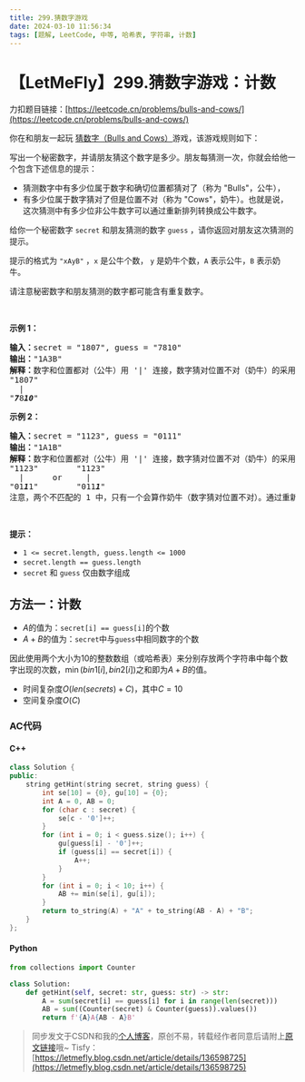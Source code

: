 ```yaml
---
title: 299.猜数字游戏
date: 2024-03-10 11:56:34
tags: [题解, LeetCode, 中等, 哈希表, 字符串, 计数]
---
```


# 【LetMeFly】299.猜数字游戏：计数

力扣题目链接：[https://leetcode.cn/problems/bulls-and-cows/](https://leetcode.cn/problems/bulls-and-cows/)

<p>你在和朋友一起玩 <a href="https://baike.baidu.com/item/%E7%8C%9C%E6%95%B0%E5%AD%97/83200?fromtitle=Bulls+and+Cows&amp;fromid=12003488&amp;fr=aladdin" target="_blank">猜数字（Bulls and Cows）</a>游戏，该游戏规则如下：</p>

<p>写出一个秘密数字，并请朋友猜这个数字是多少。朋友每猜测一次，你就会给他一个包含下述信息的提示：</p>

<ul>
	<li>猜测数字中有多少位属于数字和确切位置都猜对了（称为 "Bulls"，公牛），</li>
	<li>有多少位属于数字猜对了但是位置不对（称为 "Cows"，奶牛）。也就是说，这次猜测中有多少位非公牛数字可以通过重新排列转换成公牛数字。</li>
</ul>

<p>给你一个秘密数字&nbsp;<code>secret</code> 和朋友猜测的数字&nbsp;<code>guess</code> ，请你返回对朋友这次猜测的提示。</p>

<p>提示的格式为 <code>"xAyB"</code> ，<code>x</code> 是公牛个数， <code>y</code> 是奶牛个数，<code>A</code> 表示公牛，<code>B</code>&nbsp;表示奶牛。</p>

<p>请注意秘密数字和朋友猜测的数字都可能含有重复数字。</p>

<p>&nbsp;</p>

<p><strong>示例 1：</strong></p>

<pre>
<strong>输入：</strong>secret = "1807", guess = "7810"
<strong>输出：</strong>"1A3B"
<strong>解释：</strong>数字和位置都对（公牛）用 '|' 连接，数字猜对位置不对（奶牛）的采用斜体加粗标识。
"1807"
  |
"<em><strong>7</strong></em>8<em><strong>10</strong></em>"</pre>

<p><strong>示例 2：</strong></p>

<pre>
<strong>输入：</strong>secret = "1123", guess = "0111"
<strong>输出：</strong>"1A1B"
<strong>解释：</strong>数字和位置都对（公牛）用 '|' 连接，数字猜对位置不对（奶牛）的采用斜体加粗标识。
"1123"        "1123"
  |      or     |
"01<em><strong>1</strong></em>1"        "011<em><strong>1</strong></em>"
注意，两个不匹配的 1 中，只有一个会算作奶牛（数字猜对位置不对）。通过重新排列非公牛数字，其中仅有一个 1 可以成为公牛数字。</pre>

<p>&nbsp;</p>

<p><strong>提示：</strong></p>

<ul>
	<li><code>1 &lt;= secret.length, guess.length &lt;= 1000</code></li>
	<li><code>secret.length == guess.length</code></li>
	<li><code>secret</code> 和 <code>guess</code> 仅由数字组成</li>
</ul>


    
## 方法一：计数

+ $A$的值为：```secret[i] == guess[i]```的个数
+ $A+B$的值为：```secret```中与```guess```中相同数字的个数

因此使用两个大小为$10$的整数数组（或哈希表）来分别存放两个字符串中每个数字出现的次数，$\min(bin1[i], bin2[i])$之和即为$A+B$的值。

+ 时间复杂度$O(len(secrets) + C)$，其中$C=10$
+ 空间复杂度$O(C)$

### AC代码

#### C++

```cpp
class Solution {
public:
    string getHint(string secret, string guess) {
        int se[10] = {0}, gu[10] = {0};
        int A = 0, AB = 0;
        for (char c : secret) {
            se[c - '0']++;
        }
        for (int i = 0; i < guess.size(); i++) {
            gu[guess[i] - '0']++;
            if (guess[i] == secret[i]) {
                A++;
            }
        }
        for (int i = 0; i < 10; i++) {
            AB += min(se[i], gu[i]);
        }
        return to_string(A) + "A" + to_string(AB - A) + "B";
    }
};
```

#### Python

```python
from collections import Counter

class Solution:
    def getHint(self, secret: str, guess: str) -> str:
        A = sum(secret[i] == guess[i] for i in range(len(secret)))
        AB = sum((Counter(secret) & Counter(guess)).values())
        return f'{A}A{AB - A}B'
```

> 同步发文于CSDN和我的[个人博客](https://blog.letmefly.xyz/)，原创不易，转载经作者同意后请附上[原文链接](https://blog.letmefly.xyz/2024/03/10/LeetCode%200299.%E7%8C%9C%E6%95%B0%E5%AD%97%E6%B8%B8%E6%88%8F/)哦~
> Tisfy：[https://letmefly.blog.csdn.net/article/details/136598725](https://letmefly.blog.csdn.net/article/details/136598725)

